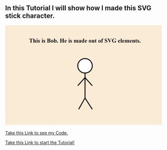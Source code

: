 
## In this Tutorial I will show how I made this SVG stick character.

![bob](bob.PNG)

[Take this Link to see my Code.](SVG.html)

[Take this Link to start the Tutorial!](tutorial.md)
